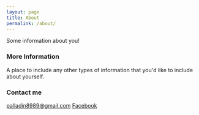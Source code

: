 ```yaml
---
layout: page
title: About
permalink: /about/
---
```


Some information about you!

### More Information

A place to include any other types of information that you'd like to include about yourself.

### Contact me

[palladin8989@gmail.com](mailto:palladin8989@gmail.com)
[Facebook](https://www.facebook.com/patrick.boutier.7)
